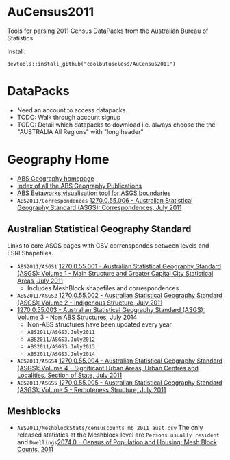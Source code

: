 # AuCensus2011
Tools for parsing 2011 Census DataPacks from the Australian Bureau of Statistics

Install:
```{r}
devtools::install_github("coolbutuseless/AuCensus2011")
```

DataPacks
=========
* Need an account to access datapacks. 
* TODO: Walk through account signup
* TODO: Detail which datapacks to download i.e. always choose the the "AUSTRALIA All Regions" with "long header"

Geography Home
==============

* [ABS Geography homepage](http://www.abs.gov.au/websitedbs/D3310114.nsf/home/Geography)
* [Index of all the ABS Geography Publications](http://www.abs.gov.au/websitedbs/D3310114.nsf/home/ABS+Geography+Publications)
* [ABS Betaworks visualisation tool for ASGS boundaries](http://betaworks.abs.gov.au/betaworks/betaworks.nsf/dx/asgs-boundaries-online.htm)
* `ABS2011/Correspondences` [1270.0.55.006 - Australian Statistical Geography Standard (ASGS): Correspondences, July 2011](http://www.abs.gov.au/AUSSTATS/abs@.nsf/DetailsPage/1270.0.55.006July%202011?OpenDocument)  

Australian Statistical Geography Standard
------------------------------------------

Links to core ASGS pages with CSV correnspondes between levels and ESRI Shapefiles.

* `ABS2011/ASGS1` [1270.0.55.001 - Australian Statistical Geography Standard (ASGS): Volume 1 - Main Structure and Greater Capital City     Statistical Areas, July 2011](http://www.abs.gov.au/ausstats/abs@.nsf/mf/1270.0.55.001)
    * Includes MeshBlock shapefiles and correspondences
* `ABS2011/ASGS2` [1270.0.55.002 - Australian Statistical Geography Standard (ASGS): Volume 2 - Indigenous Structure, July 2011](http://www.abs.gov.au/ausstats/abs@.nsf/mf/1270.0.55.002)
* [1270.0.55.003 - Australian Statistical Geography Standard (ASGS): Volume 3 - Non ABS Structures, July 2014 ](http://www.abs.gov.au/ausstats/abs@.nsf/mf/1270.0.55.003)
    * Non-ABS structures have been updated every year
    * `ABS2011/ASGS3.July2011`
    * `ABS2011/ASGS3.July2012`
    * `ABS2011/ASGS3.July2013`
    * `ABS2011/ASGS3.July2014`
* `ABS2011/ASGS4` [1270.0.55.004 - Australian Statistical Geography Standard (ASGS): Volume 4 - Significant Urban Areas, Urban Centres and Localities, Section of State, July 2011](http://www.abs.gov.au/ausstats/abs@.nsf/mf/1270.0.55.004)
* `ABS2011/ASGS5` [1270.0.55.005 - Australian Statistical Geography Standard (ASGS): Volume 5 - Remoteness Structure, July 2011](http://www.abs.gov.au/ausstats/abs@.nsf/mf/1270.0.55.005)

Meshblocks
----------
* `ABS2011/MeshblockStats/censuscounts_mb_2011_aust.csv` The only released statistics at the Meshblock level are `Persons usually resident` and `Dwellings`[2074.0 - Census of Population and Housing: Mesh Block Counts, 2011](http://www.abs.gov.au/AUSSTATS/abs@.nsf/Lookup/2074.0Main+Features12011)